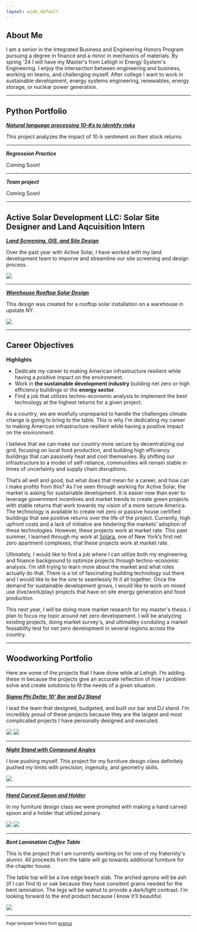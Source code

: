 ```yaml
---
layout: wide_default
---
```


## About Me

I am a senior in the Integrated Business and Engineering Honors Program pursuing a degree in finance and a minor in mechanics of materials. By spring '24 I will have my Master's from Lehigh in Energy System's Engineering. I enjoy the intersection between engineering and business, working on teams, and challenging myself. After college I want to work in sustainable development, energy systems engineering, renewables, energy storage, or nuclear power generation.

---

## Python Portfolio

<!-- You can link to other websites, PDFs in this repo, and other pages in this repo -->

_**[Natural language processing 10-Ks to identify risks](report.md)**_

This project analyzes the impact of 10-k sentiment on their stock returns


---

_**Regression Practice**_

Coming Soon!

---

_**Team project**_

Coming Soon!

---

## Active Solar Development LLC: Solar Site Designer and Land Aqcuisition Intern

_**[Land Screening, GIS, and Site Design](blodgett_rd.md)**_

Over the past year with Active Solar, I have worked with my land development team to imporve and streamline our site screening and design process.

<img src="active_solar/blodgett_site_design.JPG?raw=true"/>

---


_**[Warehouse Rooftop Solar Design](/active_solar/PLUG_POWER_SOLAR_DESIGN.pdf)**_

This design was created for a rooftop solar installation on a warehouse in upstate NY.

<img src="active_solar/PLUG POWER SOLAR DESIGN.jpg?raw=true"/>

---

## Career Objectives

__Highlights__
-	Dedicate my career to making American infrastructure resilient while having a positive impact on the environment.
-	Work in __the sustainable development industry__ building net zero or high efficiency buildings or the __energy sector__.
-	Find a job that utilizes techno-economic analysis to implement the best technology at the highest returns for a given project.

As a country, we are woefully unprepared to handle the challenges climate change is going to bring to the table. This is why I'm dedicating my career to making American infrastructure resilient while having a positive impact on the environment.  

I believe that we can make our country more secure by decentralizing our grid, focusing on local food production, and building high efficiency buildings that can passively heat and cool themselves. By shifting our infrastructure to a model of self-reliance, communities will remain stable in times of uncertainty and supply chain disruptions.

That’s all well and good, but what does that mean for a career, and how can I make profits from this? As I’ve seen through working for Active Solar, the market is asking for sustainable development. It is easier now than ever to leverage government incentives and market trends to create green projects with stable returns that work towards my vision of a more secure America. The technology is available to create net zero or passive house certified buildings that see positive returns over the life of the project. Currently, high upfront costs and a lack of initiative are hindering the markets’ adoption of these technologies. However, these projects work at market rate. This past summer, I learned through my work at [Solara](https://www.solaraluxuryapartments.com/), one of New York’s first net zero apartment complexes, that these projects work at market rate.

Ultimately, I would like to find a job where I can utilize both my engineering and finance background to optimize projects through techno-economic analysis. I’m still trying to learn more about the market and what roles actually do that. There is a lot of fascinating building technology out there and I would like to be the one to seamlessly fit it all together. Once the demand for sustainable development grows, I would like to work on mixed use (live/work/play) projects that have on site energy generation and food production.

This next year, I will be doing more market research for my master's thesis. I plan to focus my topic around net zero developement. I will be analyzing existing projects, doing market survey's, and ultimatley conduting a market feasability test for net zero development in several regions across the country.


---

## Woodworking Portfolio

Here are some of the projects that I have done while at Lehigh. I’m adding these in because the projects give an accurate reflection of how I problem solve and create solutions to fit the needs of a given situation.

_**[Sigma Phi Delta: 10' Bar and DJ Stand](bar_dj_stand.md)**_

I lead the team that designed, budgeted, and built our bar and DJ stand. I'm incredibly proud of these projects because they are the largest and most complicated projects I have personally designed and executed.

<img src="wood_working/bar_finished_front.jpg?raw=true"/>
<img src="wood_working/dj_stand_finished.jpg?raw=true"/>

---

_**[Night Stand with Compound Angles](night_stand.md)**_

I love pushing myself. This project for my furniture design class definitely pushed my limits with precision, ingenuity, and geometry skills.

<img src="wood_working/night_stand_front.jpg?raw=true"/>


---

_**[Hand Carved Spoon and Holder](spoon.md)**_

In my furniture design class we were prompted with making a hand carved spoon and a holder that utilized joinary.

<img src="wood_working/spoon_holder_front.jpg?raw=true"/>
<img src="wood_working/spoon_iso.jpg?raw=true"/>



--- 


_**Bent Lamination Coffee Table**_

This is the project that I am currently working on for one of my fraternity's alumni. All proceeds from the table will go towards additional furniture for the chapter house.

The table top will be a live edge beach slab. The arched aprons will be ash (if I can find it) or oak because they have consitent grains needed for the bent lamination. The legs will be walnut to provide a dark/light contrast. I'm looking forward to the end product because I know it'll beautiful.

<img src="wood_working/table_drawing.jpg?raw=true"/>



--- 

<p style="font-size:11px">Page template forked from <a href="https://github.com/evanca/quick-portfolio">evanca</a></p>
<!-- Remove above link if you don't want to attibute -->
